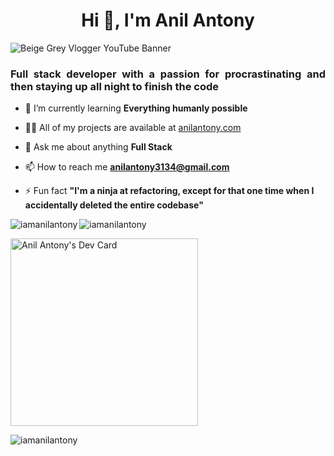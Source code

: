 <h1 align="center">Hi 👋, I'm Anil Antony</h1>

![Beige Grey Vlogger YouTube Banner](https://user-images.githubusercontent.com/92921196/204690346-3b5907d4-46c6-42bb-ab5f-8fc197670db6.png)

<h3 align="justify">Full stack developer with a passion for procrastinating and then staying up all night to finish the code</h3>

<!-- ![Alt Text](https://github.com/iamanilantony/iamanilantony/blob/master/Beige%20Grey%20Vlogger%20YouTube%20Banner%20(1).jpg) -->

<!-- - 🔭 I’m currently working on **Cinefest (Passion Project)** -->

- 🌱 I’m currently learning **Everything humanly possible**

- 👨‍💻 All of my projects are available at [anilantony.com](https://anilantony.com)

- 💬 Ask me about anything **Full Stack**

- 📫 How to reach me **anilantony3134@gmail.com**

- ⚡ Fun fact **"I'm a ninja at refactoring, except for that one time when I accidentally deleted the entire codebase"**

<!-- <h3 align="left">Connect with me:</h3>
<p align="left">
<a href="https://twitter.com/iamanilantony" target="blank"><img align="center" src="https://raw.githubusercontent.com/rahuldkjain/github-profile-readme-generator/master/src/images/icons/Social/twitter.svg" alt="iamanilantony" height="30" width="40" /></a>
<a href="https://linkedin.com/in/www.linkedin.com/in/iamanilantony" target="blank"><img align="center" src="https://raw.githubusercontent.com/rahuldkjain/github-profile-readme-generator/master/src/images/icons/Social/linked-in-alt.svg" alt="www.linkedin.com/in/iamanilantony" height="30" width="40" /></a>
</p> -->

<p><img align="left" src="https://github-readme-stats.vercel.app/api/top-langs?username=iamanilantony&show_icons=true&locale=en&layout=compact" alt="iamanilantony" /></p>

<!-- <p>&nbsp;<img align="center" src="https://github-readme-stats.vercel.app/api?username=iamanilantony&show_icons=true&locale=en" alt="iamanilantony" /></p> -->

<p><img align="center" src="https://github-readme-streak-stats.herokuapp.com/?user=iamanilantony&" alt="iamanilantony" /></p>

<!-- 
<p align="left"> <a href="https://github.com/ryo-ma/github-profile-trophy"><img src="https://github-profile-trophy.vercel.app/?username=iamanilantony" alt="iamanilantony" /></a> </p> -->

<a href="https://app.daily.dev/Anilantony3134"><img src="https://api.daily.dev/devcards/0fb81d69ced14a04a7b88ed0d9170c60.png?r=qsz" width="300" alt="Anil Antony's Dev Card"/></a>


<!-- 

<div id="countdown">
  Loading countdown...
</div>

<script src="countdown.js"></script>
-->

<!--
![Countdown](https://img.shields.io/static/v1?label=Countdown&message=16%20days%20left&color=brightgreen)
-->




<p align="left"> <img src="https://komarev.com/ghpvc/?username=iamanilantony&label=Profile%20views&color=0e75b6&style=flat" alt="iamanilantony" /> </p>

